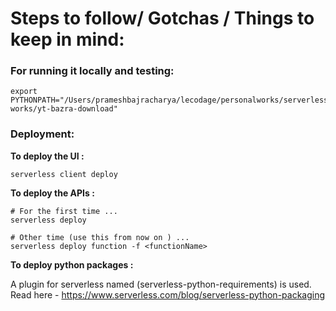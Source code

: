 # Steps to follow/ Gotchas / Things to keep in mind:

### For running it locally and testing:
```
export PYTHONPATH="/Users/prameshbajracharya/lecodage/personalworks/serverless-works/yt-bazra-download"
```

### Deployment:

**To deploy the UI :**

```shell
serverless client deploy
```

**To deploy the APIs :**
```shell
# For the first time ...
serverless deploy

# Other time (use this from now on ) ...
serverless deploy function -f <functionName>
```

**To deploy python packages :**

A plugin for serverless named (serverless-python-requirements) is used. 
Read here - https://www.serverless.com/blog/serverless-python-packaging